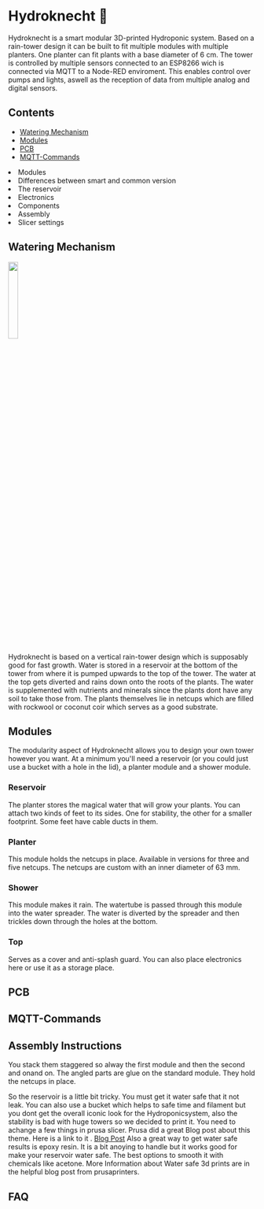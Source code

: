 # Hydroknecht 🌿

Hydroknecht is a smart modular 3D-printed Hydroponic system. Based on a rain-tower design it can be built to fit multiple modules with multiple planters. One planter can fit plants with a base diameter of 6 cm. The tower is controlled by multiple sensors connected to an ESP8266 wich is connected via MQTT to a Node-RED enviroment.
This enables control over pumps and lights, aswell as the reception of data from multiple analog and digital sensors. 

## Contents

- [Watering Mechanism](#watering-mechanism)
- [Modules](#modules)
- [PCB](#pcb)
- [MQTT-Commands](#mqtt-commands)
<li>Modules </li>
<li>Differences between smart and common version </li>
<li>The reservoir </li>
<li>Electronics </li>
<li>Components </li>
<li>Assembly </li>
<li>Slicer settings </li>

</ul> 


## Watering Mechanism

<img src="https://user-images.githubusercontent.com/82802996/116686545-40b8ea80-a9b4-11eb-888d-db138a499990.png" width="20%">

Hydroknecht is based on a vertical rain-tower design which is supposably good for fast growth. Water is stored in a reservoir at the bottom of the tower from where it is pumped upwards to the top of the tower. The water at the top gets diverted and rains down onto the roots of the plants. The water is supplemented with nutrients and minerals since the plants dont have any soil to take those from. The plants themselves lie in netcups which are filled with rockwool or coconut coir which serves as a good substrate.


## Modules

The modularity aspect of Hydroknecht allows you to design your own tower however you want. At a minimum you'll need a reservoir (or you could just use a bucket with a hole in the lid), a planter module and a shower module.

### Reservoir

The planter stores the magical water that will grow your plants. You can attach two kinds of feet to its sides. One for stability, the other for a smaller footprint. Some feet have cable ducts in them.

### Planter

This module holds the netcups in place. Available in versions for three and five netcups. The netcups are custom with an inner diameter of 63 mm.

### Shower

This module makes it rain. The watertube is passed through this module into the water spreader. The water is diverted by the spreader and then trickles down through the holes at the bottom.

### Top

Serves as a cover and anti-splash guard. You can also place electronics here or use it as a storage place.

## PCB 

## MQTT-Commands

## Assembly Instructions

You stack them staggered so alway the first module and then the second and onand on. The angled parts are glue on the standard module. They hold the netcups in place.

So the reservoir is a little bit tricky. You must get it water safe that it not leak. You can also use a bucket which helps to safe time and filament but you dont get the overall 
iconic look for the Hydroponicsystem, also the stability is bad with huge towers so we decided to print it. You need to achange a few things in prusa slicer. Prusa did a great Blog 
post about this theme. Here is  a link to it . [Blog Post](https://blog.prusaprinters.org/watertight-3d-printing-pt1-vases-cups-and-other-open-models_48949/)
Also a great way to get water safe results is epoxy resin. It is a bit anoying to handle but it works good for make your reservoir water safe. The best options to smooth it with 
chemicals like acetone. More Information about Water safe 3d prints are in the helpful blog post from prusaprinters.

## FAQ
